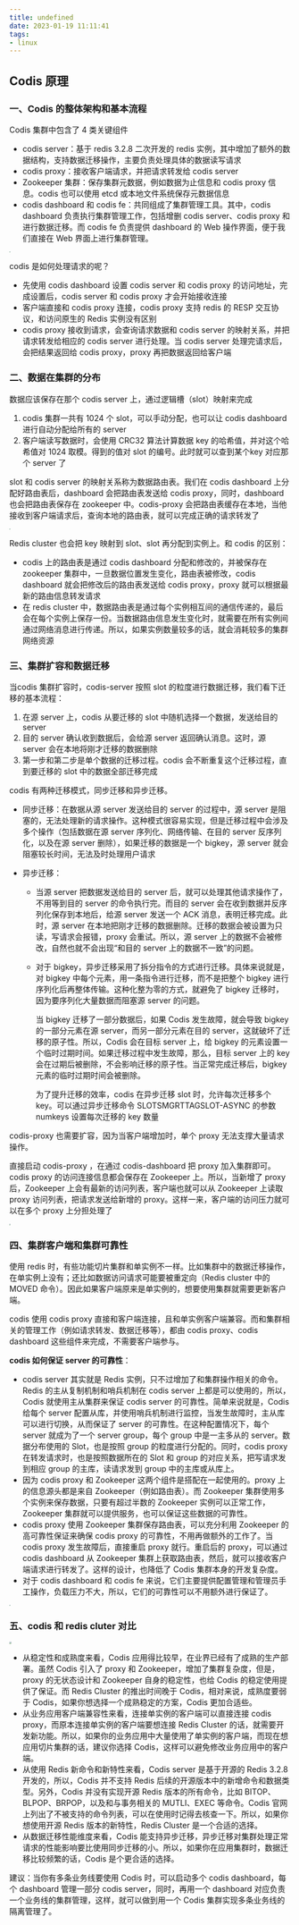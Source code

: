```yaml
---
title: undefined
date: 2023-01-19 11:11:41
tags:
- linux
---
```


## Codis 原理

### 一、Codis 的整体架构和基本流程

Codis 集群中包含了 4 类关键组件

- codis server：基于 redis 3.2.8 二次开发的 redis 实例，其中增加了额外的数据结构，支持数据迁移操作，主要负责处理具体的数据读写请求
- codis proxy：接收客户端请求，并把请求转发给 codis server
- Zookeeper 集群：保存集群元数据，例如数据为止信息和 codis proxy 信息。codis 也可以使用 etcd 或本地文件系统保存元数据信息 
- codis dashboard 和 codis fe：共同组成了集群管理工具。其中，codis dashboard 负责执行集群管理工作，包括增删 codis server、codis proxy 和进行数据迁移。而 codis fe 负责提供 dashboard 的 Web 操作界面，便于我们直接在 Web 界面上进行集群管理。

<img src="../image/codis集群.png" style="zoom:15%;" />

codis 是如何处理请求的呢？

- 先使用 codis dashboard 设置 codis server 和 codis proxy 的访问地址，完成设置后，codis server 和 codis proxy 才会开始接收连接
- 客户端直接和 codis proxy 连接，codis proxy 支持 redis 的 RESP 交互协议，和访问原生的 Redis 实例没有区别
- codis proxy 接收到请求，会查询请求数据和 codis server 的映射关系，并把请求转发给相应的 codis server 进行处理。当 codis server 处理完请求后，会把结果返回给 codis proxy，proxy 再把数据返回给客户端

### 二、数据在集群的分布

数据应该保存在那个 codis server 上，通过逻辑槽（slot）映射来完成

1. codis 集群一共有 1024 个 slot，可以手动分配，也可以让 codis dashboard 进行自动分配给所有的 server
2. 客户端读写数据时，会使用 CRC32 算法计算数据 key 的哈希值，并对这个哈希值对 1024 取模。得到的值对 slot 的编号。此时就可以查到某个key 对应那个 server 了

slot 和 codis server 的映射关系称为数据路由表。我们在 codis dashboard 上分配好路由表后，dashboard 会把路由表发送给 codis proxy，同时，dashboard 也会把路由表保存在 zookeeper 中。codis-proxy 会把路由表缓存在本地，当他接收到客户端请求后，查询本地的路由表，就可以完成正确的请求转发了

<img src="../image/路由表的分配.png" style="zoom:15%;" />

Redis cluster 也会把 key 映射到 slot、slot 再分配到实例上。和 codis 的区别：

- codis 上的路由表是通过 codis dashboard 分配和修改的，并被保存在 zookeeper 集群中，一旦数据位置发生变化，路由表被修改，codis dashboard 就会把修改后的路由表发送给 codis proxy，proxy 就可以根据最新的路由信息转发请求
- 在 redis cluster 中，数据路由表是通过每个实例相互间的通信传递的，最后会在每个实例上保存一份。当数据路由信息发生变化时，就需要在所有实例间通过网络消息进行传递。所以，如果实例数量较多的话，就会消耗较多的集群网络资源

### 三、集群扩容和数据迁移

当codis 集群扩容时，codis-server 按照 slot 的粒度进行数据迁移，我们看下迁移的基本流程：

1. 在源 server 上，codis 从要迁移的 slot 中随机选择一个数据，发送给目的 server 
2. 目的 server 确认收到数据后，会给源 server 返回确认消息。这时，源 server 会在本地将刚才迁移的数据删除
3. 第一步和第二步是单个数据的迁移过程。codis 会不断重复这个迁移过程，直到要迁移的 slot 中的数据全部迁移完成

codis 有两种迁移模式，同步迁移和异步迁移。

- 同步迁移：在数据从源 server 发送给目的 server 的过程中，源 server 是阻塞的，无法处理新的请求操作。这种模式很容易实现，但是迁移过程中会涉及多个操作（包括数据在源 server 序列化、网络传输、在目的 server 反序列化，以及在源 server 删除），如果迁移的数据是一个 bigkey，源 server 就会阻塞较长时间，无法及时处理用户请求

- 异步迁移：

    - 当源 server 把数据发送给目的 server 后，就可以处理其他请求操作了，不用等到目的 server 的命令执行完。而目的 server 会在收到数据并反序列化保存到本地后，给源 server 发送一个 ACK 消息，表明迁移完成。此时，源 server 在本地把刚才迁移的数据删除。迁移的数据会被设置为只读，写请求会报错，proxy 会重试。所以，源 server 上的数据不会被修改，自然也就不会出现“和目的 server 上的数据不一致”的问题。

    - 对于 bigkey，异步迁移采用了拆分指令的方式进行迁移。具体来说就是，对 bigkey 中每个元素，用一条指令进行迁移，而不是把整个 bigkey 进行序列化后再整体传输。这种化整为零的方式，就避免了 bigkey 迁移时，因为要序列化大量数据而阻塞源 server 的问题。

        当 bigkey 迁移了一部分数据后，如果 Codis 发生故障，就会导致 bigkey 的一部分元素在源 server，而另一部分元素在目的 server，这就破坏了迁移的原子性。所以，Codis 会在目标 server 上，给 bigkey 的元素设置一个临时过期时间。如果迁移过程中发生故障，那么，目标 server 上的 key 会在过期后被删除，不会影响迁移的原子性。当正常完成迁移后，bigkey 元素的临时过期时间会被删除。

        为了提升迁移的效率，codis 在异步迁移 slot 时，允许每次迁移多个 key。可以通过异步迁移命令 SLOTSMGRTTAGSLOT-ASYNC 的参数 numkeys 设置每次迁移的 key 数量

codis-proxy 也需要扩容，因为当客户端增加时，单个 proxy 无法支撑大量请求操作。

直接启动 codis-proxy ，在通过 codis-dashboard 把 proxy 加入集群即可。codis proxy 的访问连接信息都会保存在 Zookeeper 上。所以，当新增了 proxy 后，Zookeeper 上会有最新的访问列表，客户端也就可以从 Zookeeper 上读取 proxy 访问列表，把请求发送给新增的 proxy。这样一来，客户端的访问压力就可以在多个 proxy 上分担处理了

<img src="../image/codis-proxy.png" style="zoom:15%;" />

### 四、集群客户端和集群可靠性

使用 redis 时，有些功能切片集群和单实例不一样。比如集群中的数据迁移操作，在单实例上没有；还比如数据访问请求可能要被重定向（Redis cluster 中的 MOVED 命令）。因此如果客户端原来是单实例的，想要使用集群就需要更新客户端。

codis 使用 codis proxy 直接和客户端连接，且和单实例客户端兼容。而和集群相关的管理工作（例如请求转发、数据迁移等），都由 codis proxy、codis dashboard 这些组件来完成，不需要客户端参与。

**codis 如何保证 server 的可靠性**：

- codis server 其实就是 Redis 实例，只不过增加了和集群操作相关的命令。Redis 的主从复制机制和哨兵机制在 codis server 上都是可以使用的，所以，Codis 就使用主从集群来保证 codis server 的可靠性。简单来说就是，Codis 给每个 server 配置从库，并使用哨兵机制进行监控，当发生故障时，主从库可以进行切换，从而保证了 server 的可靠性。在这种配置情况下，每个 server 就成为了一个 server group，每个 group 中是一主多从的 server。数据分布使用的 Slot，也是按照 group 的粒度进行分配的。同时，codis proxy 在转发请求时，也是按照数据所在的 Slot 和 group 的对应关系，把写请求发到相应 group 的主库，读请求发到 group 中的主库或从库上。
- 因为 codis proxy 和 Zookeeper 这两个组件是搭配在一起使用的。proxy 上的信息源头都是来自 Zookeeper（例如路由表）。而 Zookeeper 集群使用多个实例来保存数据，只要有超过半数的 Zookeeper 实例可以正常工作， Zookeeper 集群就可以提供服务，也可以保证这些数据的可靠性。
- codis proxy 使用 Zookeeper 集群保存路由表，可以充分利用 Zookeeper 的高可靠性保证来确保 codis proxy 的可靠性，不用再做额外的工作了。当 codis proxy 发生故障后，直接重启 proxy 就行。重启后的 proxy，可以通过 codis dashboard 从 Zookeeper 集群上获取路由表，然后，就可以接收客户端请求进行转发了。这样的设计，也降低了 Codis 集群本身的开发复杂度。
- 对于 codis dashboard 和 codis fe 来说，它们主要提供配置管理和管理员手工操作，负载压力不大，所以，它们的可靠性可以不用额外进行保证了。

<img src="../image/codis可靠性.png" style="zoom:15%;" />

### 五、codis 和 redis cluter 对比

<img src="../image/codis和redis_cluster对比.png" style="zoom:25%;" />

- 从稳定性和成熟度来看，Codis 应用得比较早，在业界已经有了成熟的生产部署。虽然 Codis 引入了 proxy 和 Zookeeper，增加了集群复杂度，但是，proxy 的无状态设计和 Zookeeper 自身的稳定性，也给 Codis 的稳定使用提供了保证。而 Redis Cluster 的推出时间晚于 Codis，相对来说，成熟度要弱于 Codis，如果你想选择一个成熟稳定的方案，Codis 更加合适些。
- 从业务应用客户端兼容性来看，连接单实例的客户端可以直接连接 codis proxy，而原本连接单实例的客户端要想连接 Redis Cluster 的话，就需要开发新功能。所以，如果你的业务应用中大量使用了单实例的客户端，而现在想应用切片集群的话，建议你选择 Codis，这样可以避免修改业务应用中的客户端。
- 从使用 Redis 新命令和新特性来看，Codis server 是基于开源的 Redis 3.2.8 开发的，所以，Codis 并不支持 Redis 后续的开源版本中的新增命令和数据类型。另外，Codis 并没有实现开源 Redis 版本的所有命令，比如 BITOP、BLPOP、BRPOP，以及和与事务相关的 MUTLI、EXEC 等命令。Codis 官网上列出了不被支持的命令列表，可以在使用时记得去核查一下。所以，如果你想使用开源 Redis 版本的新特性，Redis Cluster 是一个合适的选择。
- 从数据迁移性能维度来看，Codis 能支持异步迁移，异步迁移对集群处理正常请求的性能影响要比使用同步迁移的小。所以，如果你在应用集群时，数据迁移比较频繁的话，Codis 是个更合适的选择。

建议：当你有多条业务线要使用 Codis 时，可以启动多个 codis dashboard，每个 dashboard 管理一部分 codis server，同时，再用一个 dashboard 对应负责一个业务线的集群管理，这样，就可以做到用一个 Codis 集群实现多条业务线的隔离管理了。



